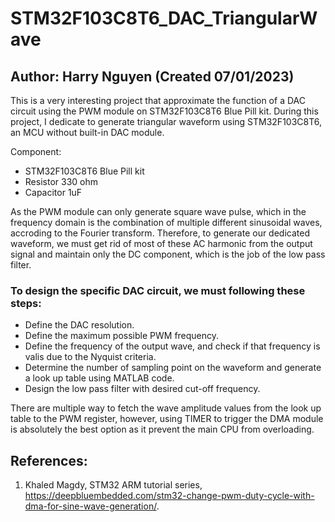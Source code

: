 # STM32F103C8T6_DAC_TriangularWave
## Author: Harry Nguyen (Created 07/01/2023)

This is a very interesting project that approximate the function of a DAC circuit using the PWM module on STM32F103C8T6 Blue Pill kit. During this project, I dedicate to generate triangular waveform using STM32F103C8T6, an MCU without built-in DAC module.

Component:
- STM32F103C8T6 Blue Pill kit
- Resistor 330 ohm
- Capacitor 1uF

As the PWM module can only generate square wave pulse, which in the frequency domain is the combination of multiple different sinusoidal waves, accroding to the Fourier transform. Therefore, to generate our dedicated waveform, we must get rid of most of these AC harmonic from the output signal and maintain only the DC component, which is the job of the low pass filter.

### To design the specific DAC circuit, we must following these steps:
- Define the DAC resolution.
- Define the maximum possible PWM frequency.
- Define the frequency of the output wave, and check if that frequency is valis due to the Nyquist criteria.
- Determine the number of sampling point on the waveform and generate a look up table using MATLAB code.
- Design the low pass filter with desired cut-off frequency.

There are multiple way to fetch the wave amplitude values from the look up table to the PWM register, however, using TIMER to trigger the DMA module is absolutely the best option as it prevent the main CPU from overloading.

## References:
1. Khaled Magdy, STM32 ARM tutorial series, https://deepbluembedded.com/stm32-change-pwm-duty-cycle-with-dma-for-sine-wave-generation/.

